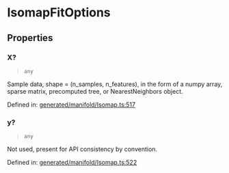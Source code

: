 # IsomapFitOptions

## Properties

### X?

> `any`

Sample data, shape = (n\_samples, n\_features), in the form of a numpy array, sparse matrix, precomputed tree, or NearestNeighbors object.

Defined in:  [generated/manifold/Isomap.ts:517](https://github.com/transitive-bullshit/scikit-learn-ts/blob/92ab806/packages/sklearn/src/generated/manifold/Isomap.ts#L517)

### y?

> `any`

Not used, present for API consistency by convention.

Defined in:  [generated/manifold/Isomap.ts:522](https://github.com/transitive-bullshit/scikit-learn-ts/blob/92ab806/packages/sklearn/src/generated/manifold/Isomap.ts#L522)
